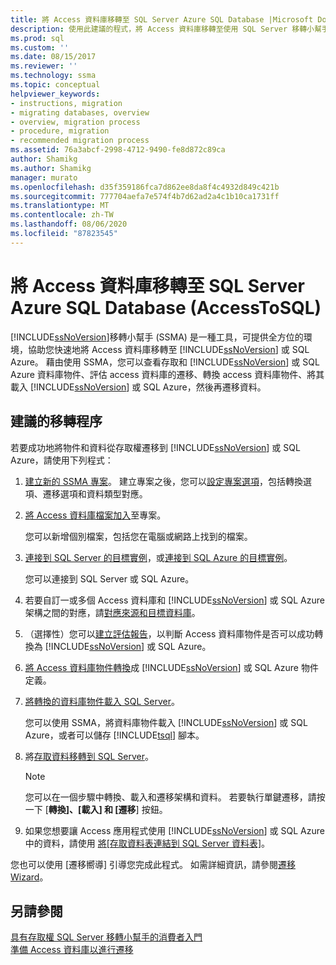 ```yaml
---
title: 將 Access 資料庫移轉至 SQL Server Azure SQL Database |Microsoft Docs
description: 使用此建議的程式，將 Access 資料庫移轉至使用 SQL Server 移轉小幫手 (SSMA) 的 SQL Server 或 Azure SQL Database。
ms.prod: sql
ms.custom: ''
ms.date: 08/15/2017
ms.reviewer: ''
ms.technology: ssma
ms.topic: conceptual
helpviewer_keywords:
- instructions, migration
- migrating databases, overview
- overview, migration process
- procedure, migration
- recommended migration process
ms.assetid: 76a3abcf-2998-4712-9490-fe8d872c89ca
author: Shamikg
ms.author: Shamikg
manager: murato
ms.openlocfilehash: d35f359186fca7d862ee8da8f4c4932d849c421b
ms.sourcegitcommit: 777704aefa7e574f4b7d62ad2a4c1b10ca1731ff
ms.translationtype: MT
ms.contentlocale: zh-TW
ms.lasthandoff: 08/06/2020
ms.locfileid: "87823545"
---
```

# <a name="migrating-access-databases-to-sql-server---azure-sql-database-accesstosql"></a>將 Access 資料庫移轉至 SQL Server Azure SQL Database (AccessToSQL) 
[!INCLUDE[ssNoVersion](../../includes/ssnoversion-md.md)]移轉小幫手 (SSMA) 是一種工具，可提供全方位的環境，協助您快速地將 Access 資料庫移轉至 [!INCLUDE[ssNoVersion](../../includes/ssnoversion-md.md)] 或 SQL Azure。 藉由使用 SSMA，您可以查看存取和 [!INCLUDE[ssNoVersion](../../includes/ssnoversion-md.md)] 或 SQL Azure 資料庫物件、評估 access 資料庫的遷移、轉換 access 資料庫物件、將其載入 [!INCLUDE[ssNoVersion](../../includes/ssnoversion-md.md)] 或 SQL Azure，然後再遷移資料。  
  
## <a name="recommended-migration-process"></a>建議的移轉程序  
若要成功地將物件和資料從存取權遷移到 [!INCLUDE[ssNoVersion](../../includes/ssnoversion-md.md)] 或 SQL Azure，請使用下列程式：  
  
1.  [建立新的 SSMA 專案](creating-and-managing-projects-accesstosql.md)。 建立專案之後，您可以[設定專案選項](setting-conversion-and-migration-options-accesstosql.md)，包括轉換選項、遷移選項和資料類型對應。  
  
2.  [將 Access 資料庫檔案加入](adding-and-removing-access-database-files-accesstosql.md)至專案。  
  
    您可以新增個別檔案，包括您在電腦或網路上找到的檔案。  
  
3.  [連接到 SQL Server 的目標實例](connecting-to-sql-server-accesstosql.md)，或[連接到 SQL Azure 的目標實例](connecting-to-azure-sql-db-accesstosql.md)。  
  
    您可以連接到 SQL Server 或 SQL Azure。  
  
4.  若要自訂一或多個 Access 資料庫和 [!INCLUDE[ssNoVersion](../../includes/ssnoversion-md.md)] 或 SQL Azure 架構之間的對應，請[對應來源和目標資料庫](mapping-source-and-target-databases-accesstosql.md)。  
  
5.  （選擇性）您可以[建立評估報告](assessing-access-database-objects-for-conversion-accesstosql.md)，以判斷 Access 資料庫物件是否可以成功轉換為 [!INCLUDE[ssNoVersion](../../includes/ssnoversion-md.md)] 或 SQL Azure。  
  
6.  [將 Access 資料庫物件轉換](converting-access-database-objects-accesstosql.md)成 [!INCLUDE[ssNoVersion](../../includes/ssnoversion-md.md)] 或 SQL Azure 物件定義。  
  
7.  [將轉換的資料庫物件載入 SQL Server](loading-converted-database-objects-into-sql-server-accesstosql.md)。  
  
    您可以使用 SSMA，將資料庫物件載入 [!INCLUDE[ssNoVersion](../../includes/ssnoversion-md.md)] 或 SQL Azure，或者可以儲存 [!INCLUDE[tsql](../../includes/tsql-md.md)] 腳本。  
  
8.  將[存取資料移轉到 SQL Server](migrating-access-data-into-sql-server-azure-sql-db-accesstosql.md)。  
  
    > [!NOTE]  
    > 您可以在一個步驟中轉換、載入和遷移架構和資料。 若要執行單鍵遷移，請按一下 [**轉換]、[載入] 和 [遷移**] 按鈕。  
  
9. 如果您想要讓 Access 應用程式使用 [!INCLUDE[ssNoVersion](../../includes/ssnoversion-md.md)] 或 SQL Azure 中的資料，請使用 [將[存取資料表連結到 SQL Server 資料表]](linking-access-applications-to-sql-server-azure-sql-db-accesstosql.md)。  
  
您也可以使用 [遷移嚮導] 引導您完成此程式。 如需詳細資訊，請參閱[遷移 Wizard](migration-wizard-accesstosql.md)。  
  
## <a name="see-also"></a>另請參閱  
[具有存取權 SQL Server 移轉小幫手的消費者入門](getting-started-with-sql-server-migration-assistant-for-access-accesstosql.md)  
[準備 Access 資料庫以進行遷移](preparing-access-databases-for-migration-accesstosql.md)
